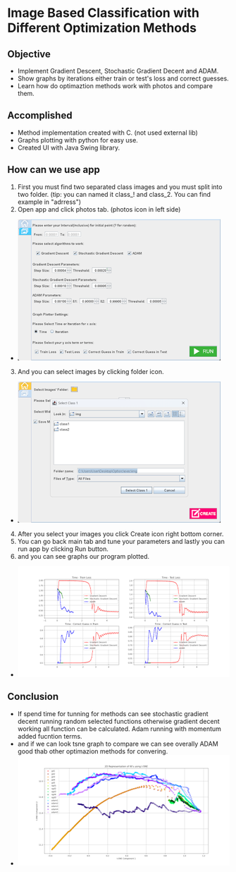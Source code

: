 # Image Based Classification with Different Optimization Methods

## Objective
- Implement Gradient Descent, Stochastic Gradient Decent and ADAM.
- Show graphs by iterations either train or test's loss and correct guesses.
- Learn how do optimaztion methods work with photos and compare them.

## Accomplished
- Method implementation created with C. (not used external lib)
- Graphs plotting with python for easy use.
- Created UI with Java Swing library.

## How can we use app
1. First you must find two separated class images and you must split into two folder. (tip: you can named it class_! and class_2. You can find example in "adrress")
2. Open app and click photos tab. (photos icon in left side)
- ![mainTab](/readMe/mainTab.png)
3. And you can select images by clicking folder icon.
- ![selectfolder](/readMe/selectFolder.png)
4. After you select your images you click Create icon right bottom corner.
5. You can go back main tab and tune your parameters and lastly you can run app by clicking Run button.
6. and you can see graphs our program plotted.
- ![graphs](/readMe/graphs1.png)

## Conclusion
- If spend time for tunning for methods can see stochastic gradient decent running random selected functions otherwise gradient decent working all function can be calculated. Adam running with momentum added fucntion terms.
- and if we can look tsne graph to compare we can see overally ADAM good thab other optimazion methods for convering.
- ![tsne](/readMe/tsne.png)
